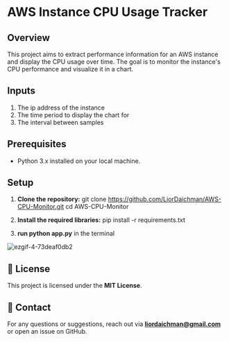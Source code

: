 # AWS Instance CPU Usage Tracker

## Overview
This project aims to extract performance information for an AWS instance and display the CPU usage over time. The goal is to monitor the instance's CPU performance and visualize it in a chart.

## Inputs
1. The ip address of the instance
2. The time period to display the chart for
3. The interval between samples

## Prerequisites
- Python 3.x installed on your local machine.

## Setup

1. **Clone the repository:**
   git clone https://github.com/LiorDaichman/AWS-CPU-Monitor.git
   cd AWS-CPU-Monitor

2. **Install the required libraries:**
   pip install -r requirements.txt

3. **run python app.py** in the terminal 

![ezgif-4-73deaf0db2](https://github.com/user-attachments/assets/87407de9-b619-47c9-8642-4fce8e638440)

## 📝 License
This project is licensed under the **MIT License**.

## 📩 Contact
For any questions or suggestions, reach out via **liordaichman@gmail.com** or open an issue on GitHub.

